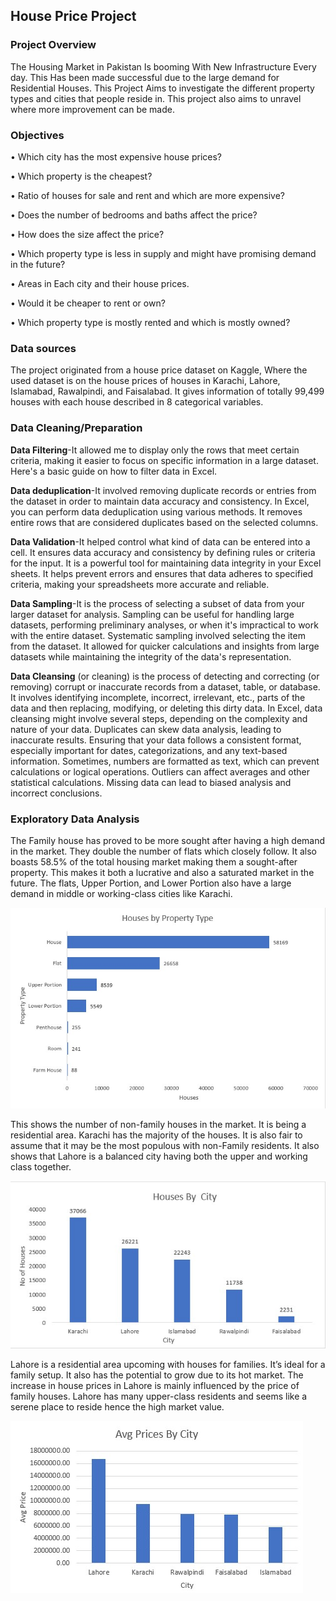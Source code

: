 ## House Price Project
### Project Overview
The Housing Market in Pakistan Is booming With New Infrastructure Every day. This Has been made successful due to the large demand for Residential Houses. This Project Aims to investigate the different property types and cities that people reside in. This project also aims to unravel where more improvement can be made.
### Objectives
•	Which city has the most expensive house prices?

•	Which property is the cheapest?

•	Ratio of houses for sale and rent and which are more expensive?

•	Does the number of bedrooms and baths affect the price?

•	How does the size affect the price?

•	Which property type is less in supply and might have promising demand in the future?

•	Areas in Each city and their house prices.

•	Would it be cheaper to rent or own?

•	Which property type is mostly rented and which is mostly owned?

### Data sources
The project originated from a house price dataset on Kaggle, Where the used dataset is on the house prices of houses in Karachi, Lahore, Islamabad, Rawalpindi, and Faisalabad. It gives information of totally 99,499 houses with each house described in 8 categorical variables.

### Data Cleaning/Preparation
**Data Filtering**-It allowed me to display only the rows that meet certain criteria, making it easier to focus on specific information in a large dataset. Here's a basic guide on how to filter data in Excel.

**Data deduplication**-It involved removing duplicate records or entries from the dataset in order to maintain data accuracy and consistency. In Excel, you can perform data deduplication using various methods. It removes entire rows that are considered duplicates based on the selected columns. 


**Data Validation**-It helped control what kind of data can be entered into a cell. It ensures data accuracy and consistency by defining rules or criteria for the input. It is a powerful tool for maintaining data integrity in your Excel sheets. It helps prevent errors and ensures that data adheres to specified criteria, making your spreadsheets more accurate and reliable.

**Data Sampling**-It is the process of selecting a subset of data from your larger dataset for analysis. Sampling can be useful for handling large datasets, performing preliminary analyses, or when it's impractical to work with the entire dataset. Systematic sampling involved selecting the item from the dataset. It allowed for quicker calculations and insights from large datasets while maintaining the integrity of the data's representation.

**Data Cleansing** (or cleaning) is the process of detecting and correcting (or removing) corrupt or inaccurate records from a dataset, table, or database. It involves identifying incomplete, incorrect, irrelevant, etc., parts of the data and then replacing, modifying, or deleting this dirty data. In Excel, data cleansing might involve several steps, depending on the complexity and nature of your data. Duplicates can skew data analysis, leading to inaccurate results. Ensuring that your data follows a consistent format, especially important for dates, categorizations, and any text-based information. Sometimes, numbers are formatted as text, which can prevent calculations or logical operations. Outliers can affect averages and other statistical calculations. Missing data can lead to biased analysis and incorrect conclusions.

### Exploratory Data Analysis
The Family house has proved to be more sought after having a high demand in the market. They double the number of flats which closely follow. It also boasts 58.5% of the total housing market making them a sought-after property.
This makes it both a lucrative and also a saturated market in the future. The flats, Upper Portion, and Lower Portion also have a large demand in middle or working-class cities like Karachi.

![Houses By Property Type](https://github.com/datawithlusaka/house-prices/blob/main/Images/houses_by_property.jpg)

This shows the number of non-family houses in the market. It is being a residential area. Karachi has the majority of the houses. It is also fair to assume that it may be the most populous with non-Family residents. It also shows that Lahore is a balanced city having both the upper and working class together.

![Houses by City](https://github.com/datawithlusaka/house-prices/blob/main/Images/houses_by_City.jpg)

Lahore is a residential area upcoming with houses for families. It’s ideal for a family setup. It also has the potential to grow due to its hot market. The increase in house prices in Lahore is mainly influenced by the price of family houses. Lahore has many upper-class residents and seems like a serene place to reside hence the high market value.

![Avg Prices By City](https://github.com/datawithlusaka/house-prices/blob/main/Images/1.jpg)


